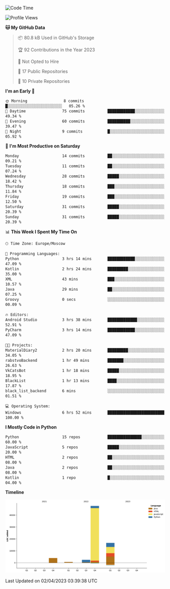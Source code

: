 <!--START_SECTION:waka-->
![Code Time](http://img.shields.io/badge/Code%20Time-79%20hrs%2055%20mins-blue)

![Profile Views](http://img.shields.io/badge/Profile%20Views-0-blue)

**🐱 My GitHub Data** 

> 📦 80.8 kB Used in GitHub's Storage 
 > 
> 🏆 92 Contributions in the Year 2023
 > 
> 🚫 Not Opted to Hire
 > 
> 📜 17 Public Repositories 
 > 
> 🔑 10 Private Repositories 
 > 
**I'm an Early 🐤** 

```text
🌞 Morning                8 commits           █░░░░░░░░░░░░░░░░░░░░░░░░   05.26 % 
🌆 Daytime                75 commits          ████████████░░░░░░░░░░░░░   49.34 % 
🌃 Evening                60 commits          ██████████░░░░░░░░░░░░░░░   39.47 % 
🌙 Night                  9 commits           █░░░░░░░░░░░░░░░░░░░░░░░░   05.92 % 
```
📅 **I'm Most Productive on Saturday** 

```text
Monday                   14 commits          ██░░░░░░░░░░░░░░░░░░░░░░░   09.21 % 
Tuesday                  11 commits          ██░░░░░░░░░░░░░░░░░░░░░░░   07.24 % 
Wednesday                28 commits          █████░░░░░░░░░░░░░░░░░░░░   18.42 % 
Thursday                 18 commits          ███░░░░░░░░░░░░░░░░░░░░░░   11.84 % 
Friday                   19 commits          ███░░░░░░░░░░░░░░░░░░░░░░   12.50 % 
Saturday                 31 commits          █████░░░░░░░░░░░░░░░░░░░░   20.39 % 
Sunday                   31 commits          █████░░░░░░░░░░░░░░░░░░░░   20.39 % 
```


📊 **This Week I Spent My Time On** 

```text
🕑︎ Time Zone: Europe/Moscow

💬 Programming Languages: 
Python                   3 hrs 14 mins       ████████████░░░░░░░░░░░░░   47.09 % 
Kotlin                   2 hrs 24 mins       █████████░░░░░░░░░░░░░░░░   35.00 % 
XML                      43 mins             ███░░░░░░░░░░░░░░░░░░░░░░   10.57 % 
Java                     29 mins             ██░░░░░░░░░░░░░░░░░░░░░░░   07.25 % 
Groovy                   0 secs              ░░░░░░░░░░░░░░░░░░░░░░░░░   00.09 % 

🔥 Editors: 
Android Studio           3 hrs 38 mins       █████████████░░░░░░░░░░░░   52.91 % 
PyCharm                  3 hrs 14 mins       ████████████░░░░░░░░░░░░░   47.09 % 

🐱‍💻 Projects: 
MaterialDiary2           2 hrs 20 mins       █████████░░░░░░░░░░░░░░░░   34.05 % 
rabstvoBackend           1 hr 49 mins        ███████░░░░░░░░░░░░░░░░░░   26.63 % 
VkCatsBot                1 hr 18 mins        █████░░░░░░░░░░░░░░░░░░░░   18.95 % 
BlackList                1 hr 13 mins        ████░░░░░░░░░░░░░░░░░░░░░   17.87 % 
black_list_backend       6 mins              ░░░░░░░░░░░░░░░░░░░░░░░░░   01.51 % 

💻 Operating System: 
Windows                  6 hrs 52 mins       █████████████████████████   100.00 % 
```

**I Mostly Code in Python** 

```text
Python                   15 repos            ███████████████░░░░░░░░░░   60.00 % 
JavaScript               5 repos             █████░░░░░░░░░░░░░░░░░░░░   20.00 % 
HTML                     2 repos             ██░░░░░░░░░░░░░░░░░░░░░░░   08.00 % 
Java                     2 repos             ██░░░░░░░░░░░░░░░░░░░░░░░   08.00 % 
Kotlin                   1 repo              █░░░░░░░░░░░░░░░░░░░░░░░░   04.00 % 
```



**Timeline**

![Lines of Code chart](https://raw.githubusercontent.com/Adlemex/Adlemex/main/assets/bar_graph.png)


 Last Updated on 02/04/2023 03:39:38 UTC
<!--END_SECTION:waka-->
